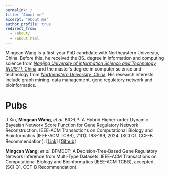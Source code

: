 ```yaml
---
permalink: /
title: "About me"
excerpt: "About me"
author_profile: true
redirect_from: 
  - /about/
  - /about.html
---
```

Mingcan Wang is a first-year PhD candidate with Northeastern University, China. Before this, he received the BS. degree in information and computing science from [*Nanjing University of information Science and Technology (NUIST)*, China](https://en.nuist.edu.cn/main.htm) and the master’s degree in computer science and technology from [*Northeastern University*, China](https://english.neu.edu.cn/). His research interests include graph mining, data management, gene regulatory network and bioinformatics. 

Pubs
======
J Xin, **Mingcan Wang**, *et al*. BIC-LP: A Hybrid Higher-order Dynamic Bayesian Network Score Function for Gene Regulatory Network Reconstruction. IEEE-ACM Transactions on Computational Biology and Bioinformatics (IEEE-ACM TCBB), 21(1): 188-199, 2024. (SCI Q1, CCF-B Recommendation). [[Link](https://ieeexplore.ieee.org/document/10368359)] [[Github](https://github.com/mcwang-neu/BIC-LP#:~:text=BIC-LP%20is%20a%20hybrid%20dynamic%20Bayesian%20network%20score,challenges%20for%20the%20reverse%20engineering%20of%20GRN%20reconstruction.)]

**Mingcan Wang**, *et al*. BFMDDT: A Decision-Tree-Based Gene Regulatory Network Inference from Multi-Type Datasets. IEEE-ACM Transactions on Computational Biology and Bioinformatics (IEEE-ACM TCBB), accepted,   (SCI Q1, CCF-B Recommendation). 


